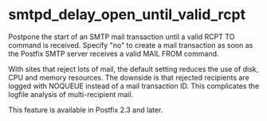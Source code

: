 # smtpd_delay_open_until_valid_rcpt 

 Postpone the start of an SMTP mail transaction until a valid
RCPT TO command is received. Specify "no" to create a mail transaction
as soon as the Postfix SMTP server receives a valid MAIL FROM
command. 

 With sites that reject lots of mail, the default setting reduces
the use of
disk, CPU and memory resources. The downside is that rejected
recipients are logged with NOQUEUE instead of a mail transaction
ID. This complicates the logfile analysis of multi-recipient mail.


 This feature is available in Postfix 2.3 and later. 


